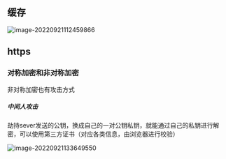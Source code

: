 ## 缓存

![image-20220921112459866](/Users/dirtypool/Desktop/Notes/基础知识面试/JavaScript知识梳理/res/image-20220921112459866.png)

## https

### 对称加密和非对称加密

非对称加密也有攻击方式

##### 中间人攻击

劫持sever发送的公钥，换成自己的一对公钥私钥，就能通过自己的私钥进行解密，可以使用第三方证书（对应各类信息，由浏览器进行校验）

![image-20220921133649550](/Users/dirtypool/Desktop/Notes/基础知识面试/JavaScript知识梳理/res/image-20220921133649550.png)